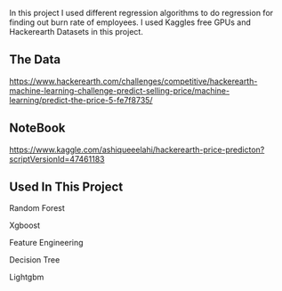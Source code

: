 
In this project I used different regression algorithms to do regression for finding out burn rate of employees. I used Kaggles free GPUs and Hackerearth Datasets in this project. 

<h2>The Data</h2>

https://www.hackerearth.com/challenges/competitive/hackerearth-machine-learning-challenge-predict-selling-price/machine-learning/predict-the-price-5-fe7f8735/

<h2>NoteBook</h2>

https://www.kaggle.com/ashiqueeelahi/hackerearth-price-predicton?scriptVersionId=47461183

<h2>Used In This Project</h2>

Random Forest

Xgboost

Feature Engineering

Decision Tree

Lightgbm
